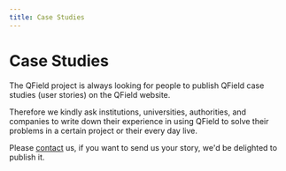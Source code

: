 ```yaml
---
title: Case Studies
---
```


# Case Studies

The QField project is always looking for people to publish QField case
studies (user stories) on the QField website.

Therefore we kindly ask institutions, universities, authorities, and
companies to write down their experience in using QField to solve
their problems in a certain project or their every day live.

Please [contact](https://opengis.ch/#contact) us, if you want to send
us your story, we'd be delighted to publish it.
